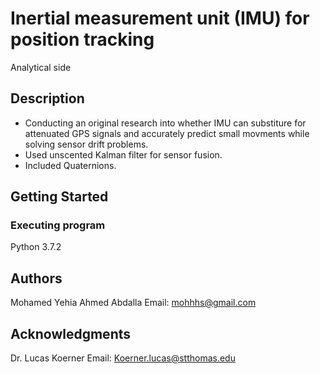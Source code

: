 # Inertial measurement unit (IMU) for position tracking

Analytical side 

## Description

- Conducting an original research into whether IMU can substiture for attenuated GPS signals and accurately predict small movments while solving sensor drift problems.
- Used unscented Kalman filter for sensor fusion.
- Included Quaternions.

## Getting Started

### Executing program

Python 3.7.2

## Authors

Mohamed Yehia Ahmed Abdalla
Email: mohhhs@gmail.com

## Acknowledgments

Dr. Lucas Koerner
Email: Koerner.lucas@stthomas.edu
